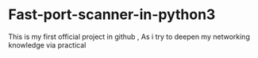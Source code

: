 # Fast-port-scanner-in-python3
This is my first official project in github  , As i try to deepen my networking knowledge via practical 

